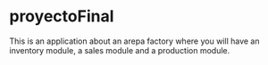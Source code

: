 # proyectoFinal
This is an application about an arepa factory where you will have an inventory module, a sales module and a production module.
